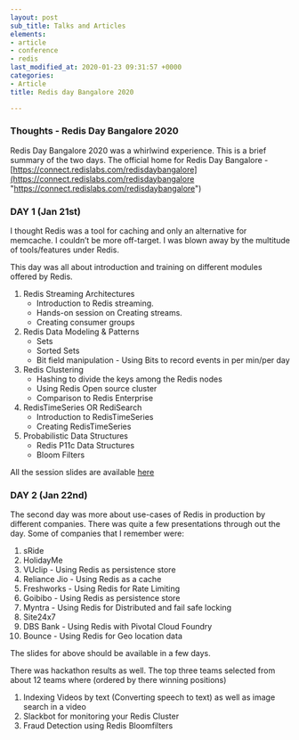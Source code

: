 ```yaml
---
layout: post
sub_title: Talks and Articles
elements:
- article
- conference
- redis
last_modified_at: 2020-01-23 09:31:57 +0000
categories:
- Article
title: Redis day Bangalore 2020

---
```

### Thoughts - Redis Day Bangalore 2020

Redis Day Bangalore 2020 was a whirlwind experience. This is a brief summary of the two days. The official home for Redis Day Bangalore  - [https://connect.redislabs.com/redisdaybangalore](https://connect.redislabs.com/redisdaybangalore "https://connect.redislabs.com/redisdaybangalore")

### DAY 1 (Jan 21st)

I thought Redis was a tool for caching and only an alternative for memcache. I couldn’t be more off-target. I was blown away by the multitude of tools/features under Redis.

This day was all about introduction and training on different modules offered by Redis.

1. Redis Streaming Architectures
   * Introduction to Redis streaming.
   * Hands-on session on Creating streams.
   * Creating consumer groups
2. Redis Data Modeling & Patterns
   * Sets
   * Sorted Sets
   * Bit field manipulation - Using Bits to record events in per min/per day
3. Redis Clustering
   * Hashing to divide the keys among the Redis nodes
   * Using Redis Open source cluster
   * Comparison to Redis Enterprise
4. RedisTimeSeries OR RediSearch
   * Introduction to RedisTimeSeries
   * Creating RedisTimeSeries
5. Probabilistic Data Structures
   * Redis P11c Data Structures
   * Bloom Filters

All the session slides are available [here](https://bit.ly/redis-bangalore-slides "here")

### DAY 2 (Jan 22nd)

The second day was more about use-cases of Redis in production by different companies. There was quite a few presentations through out the day. Some of companies that I remember were:

 1. sRide
 2. HolidayMe
 3. VUclip - Using Redis as persistence store
 4. Reliance Jio - Using Redis as a cache
 5. Freshworks - Using Redis for Rate Limiting
 6. Goibibo - Using Redis as persistence store
 7. Myntra - Using Redis for Distributed and fail safe locking
 8. Site24x7
 9. DBS Bank - Using Redis with Pivotal Cloud Foundry
10. Bounce - Using Redis for Geo location data

The slides for above should be available in a few days.

There was hackathon results as well. The top three teams selected from about 12 teams where (ordered by there winning positions)

1. Indexing Videos by text (Converting speech to text) as well as image search in a video
2. Slackbot for monitoring your Redis Cluster
3. Fraud Detection using Redis Bloomfilters
